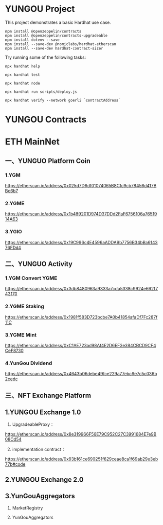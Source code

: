 # YUNGOU Project

This project demonstrates a basic Hardhat use case.

```
npm install @openzeppelin/contracts
npm install @openzeppelin/contracts-upgradeable
npm install dotenv --save
npm install --save-dev @nomiclabs/hardhat-etherscan
npm install --save-dev hardhat-contract-sizer
```

Try running some of the following tasks:

```shell
npx hardhat help

npx hardhat test

npx hardhat node

npx hardhat run scripts/deploy.js

npx hardhat verify --network goerli `contractAddress`
```

# YUNGOU Contracts

# ETH MainNet

## 一、YUNGUO Platform Coin

### 1.YGM

https://etherscan.io/address/0x025d7D6df01074065B8Cfc9cb78456d417BBc6b7

### 2.YGME

https://etherscan.io/address/0x1b489201D974D37DDd2FaF6756106a7651914A63

### 3.YGIO

https://etherscan.io/address/0x19C996c4E4596aADDA9b7756B34bBa614376FDd4

## 二、YUNGUO Activity

### 1.YGM Convert YGME

https://etherscan.io/address/0x3db8480963a9333a7cda5338c9924e662f743170

### 2.YGME Staking

https://etherscan.io/address/0x1981f583D723bcbe7A0b41854afaDf7Fc287f11C

### 3.YGME Mint

https://etherscan.io/address/0xC1AE723ad98Af4E2D6EF3e384CBCD9CF4CeF8730

### 4.YunGou Dividend

https://etherscan.io/address/0x4643b06debe49fce229a77ebc9e7c5c036b2cedc

## 三、NFT Exchange Platform

## 1.YUNGOU Exchange 1.0

1. UpgradeableProxy：

https://etherscan.io/address/0x8e319966F56E79C952C27C3991684E7e9B08Cd54

2. implementation contract：

https://etherscan.io/address/0x93b161ce690251f629ceae8ca1f69ab29e3eb77b#code

## 2.YUNGOU Exchange 2.0

## 3.YunGouAggregators

1. MarketRegistry

2. YunGouAggregators
